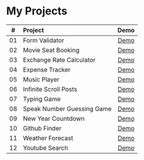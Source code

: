 # My Projects

|  #  |    Project     |                                 Demo                                 |
| :-: | :------------ | :------------------------------------------------------------------: |
| 01  | Form Validator | [Demo](https://hff2.github.io/My-Projects/Form_Validator/index.html) |
| 02  | Movie Seat Booking | [Demo](https://hff2.github.io/My-Projects/Seat_Booking/index.html) |
| 03  | Exchange Rate Calculator| [Demo](https://hff2.github.io/My-Projects/Exchage_Rate/index.html) |
| 04  | Expense Tracker| [Demo](https://hff2.github.io/My-Projects/Expense_Tracker/index.html) |
| 05  | Music Player| [Demo](https://hff2.github.io/My-Projects/Music_Player/index.html) |
| 06  | Infinite Scroll Posts| [Demo](https://hff2.github.io/My-Projects/Infinite_Scroll/index.html) |
| 07  | Typing Game| [Demo](https://hff2.github.io/My-Projects/Typing_Game/index.html) |
| 08  | Speak Number Guessing Game| [Demo](https://hff2.github.io/My-Projects/Speak_Number_Guessing/index.html) |
| 09  | New Year Countdown| [Demo](https://hff2.github.io/My-Projects/New_Year_Countdown/index.html) |
| 10  | Github Finder| [Demo](https://hff2.github.io/My-Projects/Github_Finder/index.html) |
| 11  | Weather Forecast | [Demo](https://hff2.github.io/My-Projects/Weather_Forecast/index.html) |
| 12  | Youtube Search | [Demo](https://hff2.github.io/My-Projects/Youtube_Search/index.html) |

